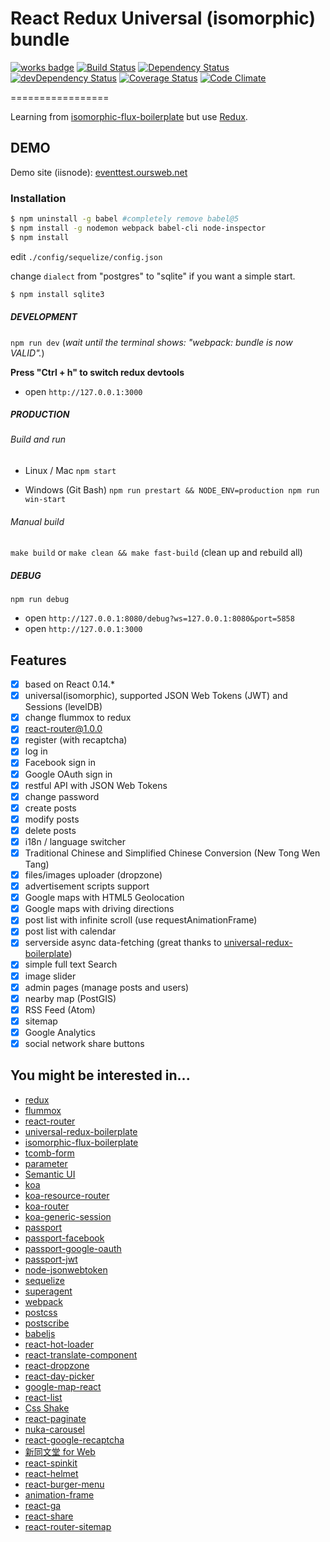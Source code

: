 # React Redux Universal (isomorphic) bundle
[![works badge](https://cdn.rawgit.com/nikku/works-on-my-machine/v0.2.0/badge.svg)](https://github.com/nikku/works-on-my-machine)
[![Build Status](https://travis-ci.org/lancetw/react-isomorphic-bundle.svg)](https://travis-ci.org/lancetw/react-isomorphic-bundle)
[![Dependency Status](https://david-dm.org/lancetw/react-isomorphic-bundle.svg)](https://david-dm.org/lancetw/react-isomorphic-bundle)
[![devDependency Status](https://david-dm.org/lancetw/react-isomorphic-bundle/dev-status.svg)](https://david-dm.org/lancetw/react-isomorphic-bundle#info=devDependencies)
[![Coverage Status](https://coveralls.io/repos/lancetw/react-isomorphic-bundle/badge.svg?branch=master)](https://coveralls.io/r/lancetw/react-isomorphic-bundle?branch=master)
[![Code Climate](https://codeclimate.com/github/lancetw/react-isomorphic-bundle/badges/gpa.svg)](https://codeclimate.com/github/lancetw/react-isomorphic-bundle)

=================

Learning from [isomorphic-flux-boilerplate](https://github.com/iam4x/isomorphic-flux-boilerplate) but use [Redux](https://github.com/gaearon/redux).

## DEMO

Demo site (iisnode): [eventtest.oursweb.net](http://eventtest.oursweb.net)

### Installation

```bash
$ npm uninstall -g babel #completely remove babel@5
$ npm install -g nodemon webpack babel-cli node-inspector
$ npm install
```

edit `./config/sequelize/config.json`

change `dialect` from "postgres" to "sqlite" if you want a simple start.

```bash
$ npm install sqlite3
```

##### DEVELOPMENT

`npm run dev` (*wait until the terminal shows: "webpack: bundle is now VALID".*)

**Press "Ctrl + h" to switch redux devtools**

* open `http://127.0.0.1:3000`

##### PRODUCTION

###### Build and run

* Linux / Mac
`npm start`

* Windows (Git Bash)
`npm run prestart && NODE_ENV=production npm run win-start`

###### Manual build

`make build`
or `make clean && make fast-build` (clean up and rebuild all)

##### DEBUG

`npm run debug`

* open `http://127.0.0.1:8080/debug?ws=127.0.0.1:8080&port=5858`
* open `http://127.0.0.1:3000`

## Features

- [x] based on React 0.14.*
- [x] universal(isomorphic), supported JSON Web Tokens (JWT) and Sessions (levelDB)
- [x] change flummox to redux
- [x] react-router@1.0.0
- [x] register (with recaptcha)
- [x] log in
- [x] Facebook sign in
- [x] Google OAuth sign in
- [x] restful API with JSON Web Tokens
- [x] change password
- [x] create posts
- [x] modify posts
- [x] delete posts
- [x] i18n / language switcher
- [x] Traditional Chinese and Simplified Chinese Conversion (New Tong Wen Tang)
- [x] files/images uploader (dropzone)
- [x] advertisement scripts support
- [x] Google maps with HTML5 Geolocation
- [x] Google maps with driving directions
- [x] post list with infinite scroll (use requestAnimationFrame)
- [x] post list with calendar
- [x] serverside async data-fetching (great thanks to [universal-redux-boilerplate](https://github.com/savemysmartphone/universal-redux-boilerplate))
- [x] simple full text Search
- [x] image slider
- [x] admin pages (manage posts and users)
- [x] nearby map (PostGIS)
- [x] RSS Feed (Atom)
- [x] sitemap
- [x] Google Analytics
- [x] social network share buttons

## You might be interested in...

* [redux](https://github.com/gaearon/redux)
* [flummox](https://github.com/acdlite/flummox)
* [react-router](https://github.com/rackt/react-router)
* [universal-redux-boilerplate](https://github.com/savemysmartphone/universal-redux-boilerplate)
* [isomorphic-flux-boilerplate](https://github.com/iam4x/isomorphic-flux-boilerplate)
* [tcomb-form](https://github.com/gcanti/tcomb-form)
* [parameter](https://github.com/node-modules/parameter)
* [Semantic UI](http://semantic-ui.com/)
* [koa](https://github.com/koajs/koa)
* [koa-resource-router](https://github.com/alexmingoia/koa-resource-router)
* [koa-router](https://github.com/alexmingoia/koa-router)
* [koa-generic-session](https://github.com/koajs/generic-session)
* [passport](https://github.com/jaredhanson/passport)
* [passport-facebook](https://github.com/jaredhanson/passport-facebook)
* [passport-google-oauth](https://github.com/jaredhanson/passport-google-oauth)
* [passport-jwt](https://github.com/themikenicholson/passport-jwt)
* [node-jsonwebtoken](https://github.com/auth0/node-jsonwebtoken)
* [sequelize](https://github.com/sequelize/sequelize)
* [superagent](https://github.com/visionmedia/superagent)
* [webpack](https://github.com/webpack/webpack)
* [postcss](https://github.com/postcss/postcss)
* [postscribe](https://github.com/krux/postscribe)
* [babeljs](https://github.com/babel/babel)
* [react-hot-loader](https://github.com/gaearon/react-hot-loader)
* [react-translate-component](https://github.com/martinandert/react-translate-component)
* [react-dropzone](https://github.com/paramaggarwal/react-dropzone)
* [react-day-picker](https://github.com/gpbl/react-day-picker)
* [google-map-react](https://github.com/istarkov/google-map-react)
* [react-list](https://github.com/orgsync/react-list)
* [Css Shake](http://elrumordelaluz.github.io/csshake/)
* [react-paginate](https://github.com/AdeleD/react-paginate)
* [nuka-carousel](https://github.com/kenwheeler/nuka-carousel)
* [react-google-recaptcha](https://github.com/dozoisch/react-google-recaptcha)
* [新同文堂 for Web](http://tongwen.openfoundry.org)
* [react-spinkit](https://github.com/KyleAMathews/react-spinkit)
* [react-helmet](https://github.com/nfl/react-helmet)
* [react-burger-menu](http://negomi.github.io/react-burger-menu/)
* [animation-frame](https://github.com/kof/animation-frame)
* [react-ga](https://github.com/react-ga/react-ga)
* [react-share](https://github.com/nygardk/react-share)
* [react-router-sitemap](https://github.com/kuflash/react-router-sitemap)
